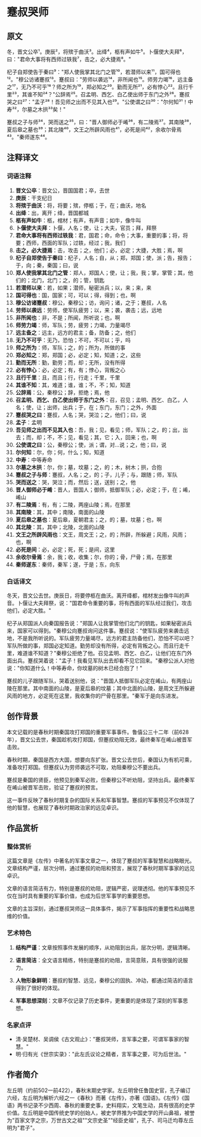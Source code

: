 # 蹇叔哭师

## 原文

冬，晋文公卒¹。庚辰²，将殡于曲沃³。出绛⁴，柩有声如牛⁵。卜偃使大夫拜⁶，曰："君命大事将有西师过轶我⁷，击之，必大捷焉⁸。"

杞子自郑使告于秦曰⁹："郑人使我掌其北门之管¹⁰，若潜师以来¹¹，国可得也¹²。"穆公访诸蹇叔¹³。蹇叔曰："劳师以袭远¹⁴，非所闻也¹⁵。师劳力竭¹⁶，远主备之¹⁷，无乃不可乎¹⁸？师之所为¹⁹，郑必知之²⁰。勤而无所²¹，必有悖心²²。且行千里²³，其谁不知²⁴？"公辞焉²⁵。召孟明、西乞、白乙使出师于东门之外²⁶。蹇叔哭之曰²⁷："孟子²⁸！吾见师之出而不见其入也²⁹。"公使谓之曰³⁰："尔何知³¹！中寿³²，尔墓之木拱³³矣！"

蹇叔之子与师³⁴，哭而送之³⁵，曰："晋人御师必于崤³⁶，有二陵焉³⁷。其南陵³⁸，夏后皋之墓也³⁹；其北陵⁴⁰，文王之所辟风雨也⁴¹，必死是间⁴²，余收尔骨焉⁴³。"秦师遂东⁴⁴。

## 注释译文

### 词语注释

1. **晋文公卒**：晋文公，晋国国君；卒，去世
2. **庚辰**：干支纪日
3. **将殡于曲沃**：将，将要；殡，停柩；于，在；曲沃，地名
4. **出绛**：出，离开；绛，晋国都城
5. **柩有声如牛**：柩，棺材；有声，有声音；如牛，像牛叫
6. **卜偃使大夫拜**：卜偃，人名；使，让；大夫，官员；拜，拜祭
7. **君命大事将有西师过轶我**：君，国君；命，命令；大事，重要的事；将，将要；西师，西面的军队；过轶，经过；我，我们
8. **击之，必大捷焉**：击，攻击；之，他们；必，必定；大捷，大胜；焉，啊
9. **杞子自郑使告于秦曰**：杞子，人名；自，从；郑，郑国；使，派；告，报告；于，向；秦，秦国；曰，说
10. **郑人使我掌其北门之管**：郑人，郑国人；使，让；我，我；掌，掌管；其，他们的；北门，北门；之，的；管，钥匙
11. **若潜师以来**：若，如果；潜师，秘密派兵；以，来；来，来
12. **国可得也**：国，国家；可，可以；得，得到；也，啊
13. **穆公访诸蹇叔**：穆公，秦穆公；访，询问；诸，之于；蹇叔，人名
14. **劳师以袭远**：劳师，使军队疲劳；以，来；袭，袭击；远，远地
15. **非所闻也**：非，不是；所闻，所听说；也，啊
16. **师劳力竭**：师，军队；劳，疲劳；力竭，力量竭尽
17. **远主备之**：远主，远方的君主；备，防备；之，他们
18. **无乃不可乎**：无乃，恐怕；不可，不可以；乎，吗
19. **师之所为**：师，军队；之，的；所为，所做的事
20. **郑必知之**：郑，郑国；必，必定；知，知道；之，这些
21. **勤而无所**：勤，勤劳；而，却；无所，没有所得
22. **必有悖心**：必，必定；有，有；悖心，背叛之心
23. **且行千里**：且，而且；行，行走；千里，千里
24. **其谁不知**：其，难道；谁，谁；不，不；知，知道
25. **公辞焉**：公，秦穆公；辞，拒绝；焉，他
26. **召孟明、西乞、白乙使出师于东门之外**：召，召见；孟明、西乞、白乙，人名；使，让；出师，出兵；于，在；东门，东门；之外，外面
27. **蹇叔哭之曰**：蹇叔，人名；哭，哭泣；之，他们；曰，说
28. **孟子**：孟明
29. **吾见师之出而不见其入也**：吾，我；见，看见；师，军队；之，的；出，出去；而，却；不，不；见，看见；其，它；入，回来；也，啊
30. **公使谓之曰**：公，秦穆公；使，派；谓，对...说；之，他；曰，说
31. **尔何知**：尔，你；何，什么；知，知道
32. **中寿**：中等寿命
33. **尔墓之木拱**：尔，你；墓，坟墓；之，的；木，树木；拱，合抱
34. **蹇叔之子与师**：蹇叔，人名；之，的；子，儿子；与，跟随；师，军队
35. **哭而送之**：哭，哭泣；而，然后；送，送别；之，他
36. **晋人御师必于崤**：晋人，晋国人；御师，抵御军队；必，必定；于，在；崤，崤山
37. **有二陵焉**：有，有；二陵，两座山陵；焉，在那里
38. **其南陵**：其，其中；南陵，南面的山陵
39. **夏后皋之墓也**：夏后皋，夏朝君主；之，的；墓，坟墓；也，啊
40. **其北陵**：其，其中；北陵，北面的山陵
41. **文王之所辟风雨也**：文王，周文王；之，的；所辟，所躲避；风雨，风雨；也，啊
42. **必死是间**：必，必定；死，死；是间，这里
43. **余收尔骨焉**：余，我；收，收集；尔，你的；骨，尸骨；焉，在那里
44. **秦师遂东**：秦师，秦军；遂，于是；东，向东

### 白话译文

冬天，晋文公去世。庚辰日，将要停柩在曲沃。离开绛都，棺材发出像牛叫的声音。卜偃让大夫拜祭，说："国君命令重要的事，将有西面的军队经过我们，攻击他们，必定大胜。"

杞子从郑国派人向秦国报告说："郑国人让我掌管他们北门的钥匙，如果秘密派兵来，国家可以得到。"秦穆公向蹇叔询问这件事。蹇叔说："使军队疲劳来袭击远地，不是我所听说的。军队疲劳力量竭尽，远方的君主防备他们，恐怕不可以吧？军队所做的事，郑国必定知道。勤劳却没有所得，必定有背叛之心。而且行走千里，难道谁不知道？"秦穆公拒绝了他。召见孟明、西乞、白乙，让他们在东门外面出兵。蹇叔哭着说："孟子！我看见军队出去却看不见它回来。"秦穆公派人对他说："你知道什么！中等寿命，你坟墓的树木已经合抱了！"

蹇叔的儿子跟随军队，哭着送别他，说："晋国人抵御军队必定在崤山，有两座山陵在那里。其中南面的山陵，是夏后皋的坟墓；其中北面的山陵，是周文王所躲避风雨的地方，必定死在这里，我收集你的尸骨在那里。"秦军于是向东进发。

## 创作背景

本文记载的是春秋时期秦国攻打郑国的重要军事事件。鲁僖公三十二年（前628年），晋文公去世，秦国趁机攻打郑国，但蹇叔劝阻无效，最终秦军在崤山被晋军击败。

春秋时期，秦国是西方大国，想要向东扩张。晋文公去世后，秦国认为有机可乘，准备攻打郑国。但蹇叔认为劳师袭远不可取，劝阻秦穆公不要出兵。

蹇叔是秦国的贤臣，他预见到秦军必败，但秦穆公不听劝阻，坚持出兵。最终秦军在崤山被晋军击败，验证了蹇叔的预言。

这一事件反映了春秋时期复杂的国际关系和军事智慧。蹇叔的军事预见不仅体现了他的智慧，也展现了春秋时期政治家的远见卓识。

## 作品赏析

### 整体赏析

这篇文章是《左传》中著名的军事文章之一，体现了蹇叔的军事智慧和战略眼光。文章结构严谨，层次分明，通过蹇叔的劝阻和预言，展现了春秋时期军事家的远见卓识。

文章的语言简洁有力，特别是蹇叔的劝阻，逻辑严密，说理透彻。他的军事预见不仅在当时具有重要的军事价值，也成为后世军事学的重要思想。

文章的主旨深刻，通过蹇叔哭师这一具体事件，揭示了军事指挥的重要性和战略思维的价值。

### 艺术特色

1. **结构严谨**：文章按照事件发展的顺序，从劝阻到出兵，层次分明，逻辑清晰。

2. **语言简洁**：全文语言精练，特别是蹇叔的劝阻，言简意赅，具有很强的说服力。

3. **人物形象鲜明**：蹇叔的智慧、远见，秦穆公的固执、冲动，都通过简洁的语言得到了很好的体现。

4. **军事思想深刻**：文章不仅记录了历史事件，更重要的是体现了深刻的军事思想。

### 名家点评

* 清·吴楚材、吴调侯《古文观止》："蹇叔哭师，言军事之要，可谓军事家的智慧。"
* 明·归有光《世宗实录》："此左氏议论之精者，言军事之要，可为后世法。"

## 作者简介

左丘明（约前502一前422），春秋末期史学家。左丘明曾任鲁国史官，孔子编订六经，左丘明为解析六经之一《春秋》而著《左传》，亦著《国语》。《左传》《国语》两书记录不少西周、春秋的重要史事，史料翔实，文笔生动，具有很高的史学价值。左丘明是中国传统史学的创始人，被史学界推为中国史学的开山鼻祖，被誉为"百家文字之宗，万世古文之祖""文宗史圣""经臣史祖"，孔子、司马迁均尊左丘明为"君子"。